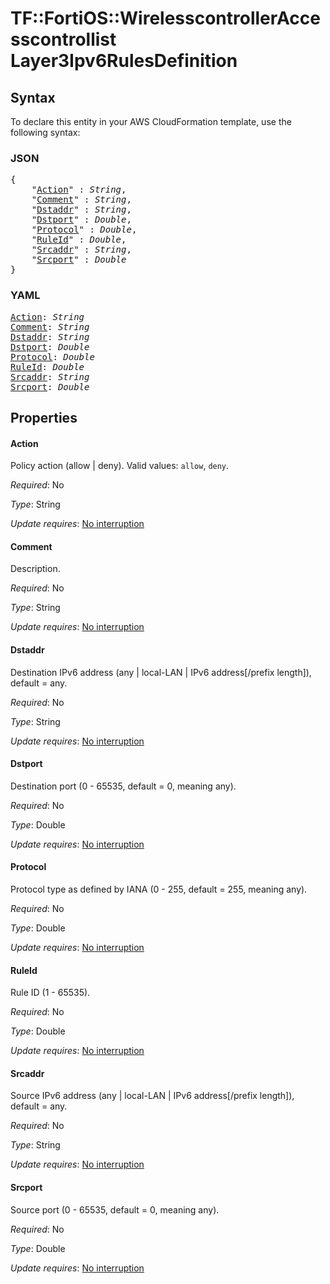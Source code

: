 # TF::FortiOS::WirelesscontrollerAccesscontrollist Layer3Ipv6RulesDefinition

## Syntax

To declare this entity in your AWS CloudFormation template, use the following syntax:

### JSON

<pre>
{
    "<a href="#action" title="Action">Action</a>" : <i>String</i>,
    "<a href="#comment" title="Comment">Comment</a>" : <i>String</i>,
    "<a href="#dstaddr" title="Dstaddr">Dstaddr</a>" : <i>String</i>,
    "<a href="#dstport" title="Dstport">Dstport</a>" : <i>Double</i>,
    "<a href="#protocol" title="Protocol">Protocol</a>" : <i>Double</i>,
    "<a href="#ruleid" title="RuleId">RuleId</a>" : <i>Double</i>,
    "<a href="#srcaddr" title="Srcaddr">Srcaddr</a>" : <i>String</i>,
    "<a href="#srcport" title="Srcport">Srcport</a>" : <i>Double</i>
}
</pre>

### YAML

<pre>
<a href="#action" title="Action">Action</a>: <i>String</i>
<a href="#comment" title="Comment">Comment</a>: <i>String</i>
<a href="#dstaddr" title="Dstaddr">Dstaddr</a>: <i>String</i>
<a href="#dstport" title="Dstport">Dstport</a>: <i>Double</i>
<a href="#protocol" title="Protocol">Protocol</a>: <i>Double</i>
<a href="#ruleid" title="RuleId">RuleId</a>: <i>Double</i>
<a href="#srcaddr" title="Srcaddr">Srcaddr</a>: <i>String</i>
<a href="#srcport" title="Srcport">Srcport</a>: <i>Double</i>
</pre>

## Properties

#### Action

Policy action (allow | deny). Valid values: `allow`, `deny`.

_Required_: No

_Type_: String

_Update requires_: [No interruption](https://docs.aws.amazon.com/AWSCloudFormation/latest/UserGuide/using-cfn-updating-stacks-update-behaviors.html#update-no-interrupt)

#### Comment

Description.

_Required_: No

_Type_: String

_Update requires_: [No interruption](https://docs.aws.amazon.com/AWSCloudFormation/latest/UserGuide/using-cfn-updating-stacks-update-behaviors.html#update-no-interrupt)

#### Dstaddr

Destination IPv6 address (any | local-LAN | IPv6 address[/prefix length]), default = any.

_Required_: No

_Type_: String

_Update requires_: [No interruption](https://docs.aws.amazon.com/AWSCloudFormation/latest/UserGuide/using-cfn-updating-stacks-update-behaviors.html#update-no-interrupt)

#### Dstport

Destination port (0 - 65535, default = 0, meaning any).

_Required_: No

_Type_: Double

_Update requires_: [No interruption](https://docs.aws.amazon.com/AWSCloudFormation/latest/UserGuide/using-cfn-updating-stacks-update-behaviors.html#update-no-interrupt)

#### Protocol

Protocol type as defined by IANA (0 - 255, default = 255, meaning any).

_Required_: No

_Type_: Double

_Update requires_: [No interruption](https://docs.aws.amazon.com/AWSCloudFormation/latest/UserGuide/using-cfn-updating-stacks-update-behaviors.html#update-no-interrupt)

#### RuleId

Rule ID (1 - 65535).

_Required_: No

_Type_: Double

_Update requires_: [No interruption](https://docs.aws.amazon.com/AWSCloudFormation/latest/UserGuide/using-cfn-updating-stacks-update-behaviors.html#update-no-interrupt)

#### Srcaddr

Source IPv6 address (any | local-LAN | IPv6 address[/prefix length]), default = any.

_Required_: No

_Type_: String

_Update requires_: [No interruption](https://docs.aws.amazon.com/AWSCloudFormation/latest/UserGuide/using-cfn-updating-stacks-update-behaviors.html#update-no-interrupt)

#### Srcport

Source port (0 - 65535, default = 0, meaning any).

_Required_: No

_Type_: Double

_Update requires_: [No interruption](https://docs.aws.amazon.com/AWSCloudFormation/latest/UserGuide/using-cfn-updating-stacks-update-behaviors.html#update-no-interrupt)

